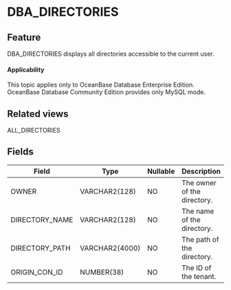 DBA_DIRECTORIES
====================================

Feature
--------------------

DBA_DIRECTORIES displays all directories accessible to the current user.

<main id="notice" >
    <h4>Applicability</h4>
    <p>This topic applies only to OceanBase Database Enterprise Edition. OceanBase Database Community Edition provides only MySQL mode. </p>
  </main>

Related views
----------------------

ALL_DIRECTORIES

Fields
----------------------

| **Field**      | **Type**       | **Nullable** | **Description**             |
|----------------|----------------|--------------|-----------------------------|
| OWNER          | VARCHAR2(128)  | NO           | The owner of the directory. |
| DIRECTORY_NAME | VARCHAR2(128)  | NO           | The name of the directory.  |
| DIRECTORY_PATH | VARCHAR2(4000) | NO           | The path of the directory.  |
| ORIGIN_CON_ID  | NUMBER(38)     | NO           | The ID of the tenant.       |
